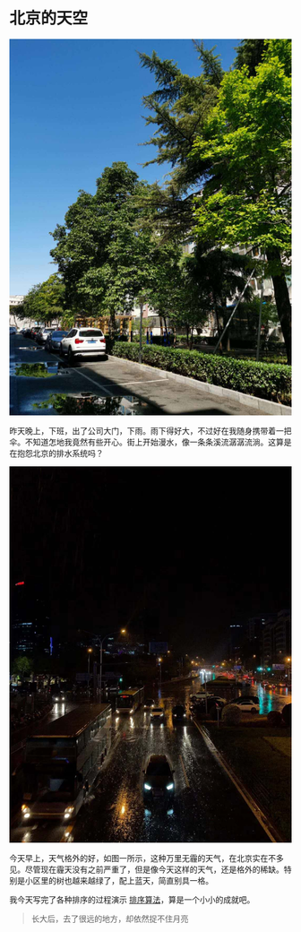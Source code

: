 # 北京的天空

[annotation]: <id> (a957a1df-34e6-46d8-8e74-5d33f5eaf652)
[annotation]: <status> (public)
[annotation]: <create_time> (2019-04-25 22:25:16)
[annotation]: <category> (心情随笔)
[annotation]: <tags> (日记)
[annotation]: <comments> (true)


![这里有一张图片](images/北京的天空-蓝天.jpg)

昨天晚上，下班，出了公司大门，下雨。雨下得好大，不过好在我随身携带着一把伞。不知道怎地我竟然有些开心。街上开始漫水，像一条条溪流潺潺流淌。这算是在抱怨北京的排水系统吗？

![这里还有一张图片](images/北京的天空-夜晚.jpg)

今天早上，天气格外的好，如图一所示，这种万里无霾的天气，在北京实在不多见。尽管现在霾天没有之前严重了，但是像今天这样的天气，还是格外的稀缺。特别是小区里的树也越来越绿了，配上蓝天，简直别具一格。

我今天写完了各种排序的过程演示 [排序算法](http://blog.ccyg.studio/article/e518ad71-a442-4e97-b2a1-72a9c422b483)，算是一个小小的成就吧。


> 长大后，去了很远的地方，却依然捉不住月亮